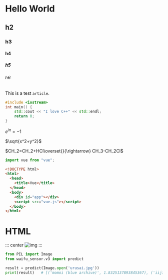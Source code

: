# Hello World

## h2

### h3

#### h4

##### h5

###### h6

This is a test `article`.

```cpp
#include <iostream>
int main() {
    std::cout << "I love C++" << std::endl;
    return 0;
}
```

$e^{i\pi}=-1$

$\sqrt{x^2+y^2}$

$CH_2=CH_2+HCl\overset{}{\rightarrow} CH_3-CH_2Cl$

```js
import vue from "vue";
```

```html
<!DOCTYPE html>
<html>
  <head>
    <title>Vue</title>
  </head>
  <body>
    <div id="app"></div>
    <script src="vue.js"></script>
  </body>
</html>
```

# HTML

::: center
![img](/assets/img/illustrations/112981252_p0.jpg)
:::

```python
from PIL import Image
from waifu_sensor.v3 import predict

result = predict(Image.open('urusai.jpg'))
print(result)   # [('momoi (blue archive)', 1.8325137893845367), ('iijima yun', 2.4338155048445755), ('midori (blue archive)', 2.5287921933510806)]
```
